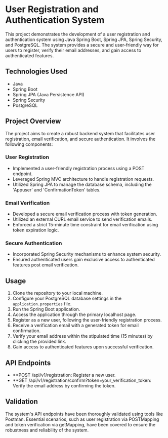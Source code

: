 # User Registration and Authentication System

This project demonstrates the development of a user registration and authentication system using Java Spring Boot, Spring JPA, Spring Security, and PostgreSQL. The system provides a secure and user-friendly way for users to register, verify their email addresses, and gain access to authenticated features.

## Technologies Used

- Java
- Spring Boot
- Spring JPA (Java Persistence API)
- Spring Security
- PostgreSQL

## Project Overview

The project aims to create a robust backend system that facilitates user registration, email verification, and secure authentication. It involves the following components:

### User Registration

- Implemented a user-friendly registration process using a POST endpoint.
- Leveraged Spring MVC architecture to handle registration requests.
- Utilized Spring JPA to manage the database schema, including the 'Appuser' and 'ConfirmationToken' tables.

### Email Verification

- Developed a secure email verification process with token generation.
- Utilized an external CURL email service to send verification emails.
- Enforced a strict 15-minute time constraint for email verification using token expiration logic.

### Secure Authentication

- Incorporated Spring Security mechanisms to enhance system security.
- Ensured authenticated users gain exclusive access to authenticated features post email verification.

## Usage

1. Clone the repository to your local machine.
2. Configure your PostgreSQL database settings in the `application.properties` file.
3. Run the Spring Boot application.
4. Access the application through the primary localhost page.
5. Register as a new user, following the user-friendly registration process.
6. Receive a verification email with a generated token for email confirmation.
7. Verify your email address within the stipulated time (15 minutes) by clicking the provided link.
8. Gain access to authenticated features upon successful verification.

## API Endpoints

- **POST /api/v1/registration: Register a new user.
- **GET /api/v1/registration/confirm?token=your_verification_token: Verify the email address by confirming the token.

## Validation

The system's API endpoints have been thoroughly validated using tools like Postman. Essential scenarios, such as user registration via POSTMapping and token verification via getMapping, have been covered to ensure the robustness and reliability of the system.


